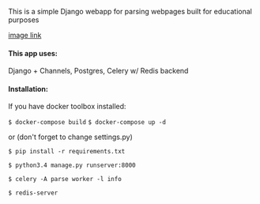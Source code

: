 This is a simple Django webapp for parsing webpages built for educational purposes


[image link]()

#### This app uses:

Django + Channels, Postgres, Celery w/ Redis backend

#### Installation:
If you have docker toolbox installed:

`$ docker-compose build`
`$ docker-compose up -d`

or (don't forget to change settings.py)

`$ pip install -r requirements.txt`

`$ python3.4 manage.py runserver:8000`

`$ celery -A parse worker -l info`

`$ redis-server`
